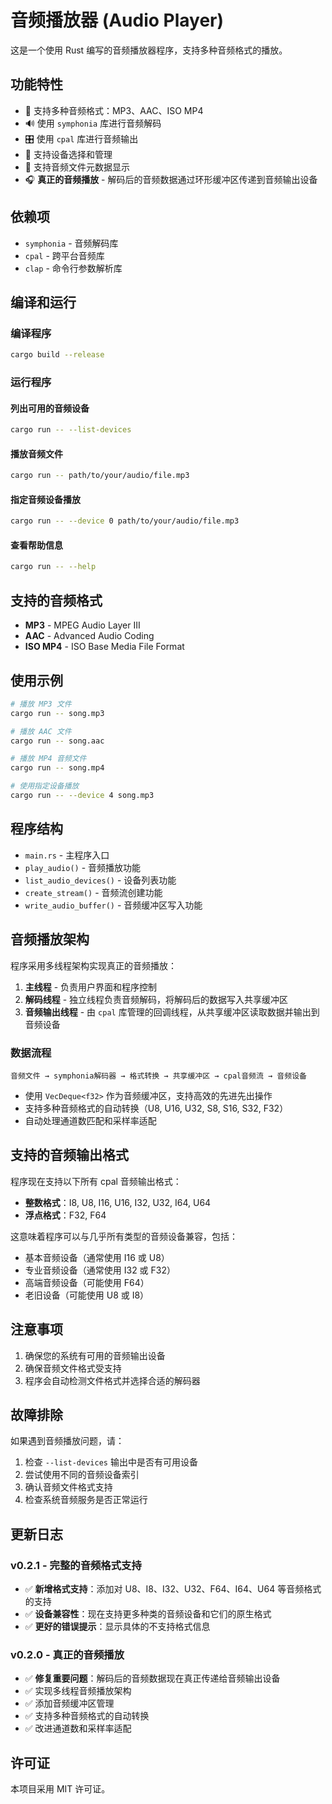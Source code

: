 # 音频播放器 (Audio Player)

这是一个使用 Rust 编写的音频播放器程序，支持多种音频格式的播放。

## 功能特性

- 🎵 支持多种音频格式：MP3、AAC、ISO MP4
- 🔊 使用 `symphonia` 库进行音频解码
- 🎛️ 使用 `cpal` 库进行音频输出
- 📱 支持设备选择和管理
- 🎼 支持音频文件元数据显示
- 🎧 **真正的音频播放** - 解码后的音频数据通过环形缓冲区传递到音频输出设备

## 依赖项

- `symphonia` - 音频解码库
- `cpal` - 跨平台音频库
- `clap` - 命令行参数解析库

## 编译和运行

### 编译程序

```bash
cargo build --release
```

### 运行程序

#### 列出可用的音频设备

```bash
cargo run -- --list-devices
```

#### 播放音频文件

```bash
cargo run -- path/to/your/audio/file.mp3
```

#### 指定音频设备播放

```bash
cargo run -- --device 0 path/to/your/audio/file.mp3
```

#### 查看帮助信息

```bash
cargo run -- --help
```

## 支持的音频格式

- **MP3** - MPEG Audio Layer III
- **AAC** - Advanced Audio Coding
- **ISO MP4** - ISO Base Media File Format

## 使用示例

```bash
# 播放 MP3 文件
cargo run -- song.mp3

# 播放 AAC 文件
cargo run -- song.aac

# 播放 MP4 音频文件
cargo run -- song.mp4

# 使用指定设备播放
cargo run -- --device 4 song.mp3
```

## 程序结构

- `main.rs` - 主程序入口
- `play_audio()` - 音频播放功能
- `list_audio_devices()` - 设备列表功能
- `create_stream()` - 音频流创建功能
- `write_audio_buffer()` - 音频缓冲区写入功能

## 音频播放架构

程序采用多线程架构实现真正的音频播放：

1. **主线程** - 负责用户界面和程序控制
2. **解码线程** - 独立线程负责音频解码，将解码后的数据写入共享缓冲区
3. **音频输出线程** - 由 `cpal` 库管理的回调线程，从共享缓冲区读取数据并输出到音频设备

### 数据流程

```
音频文件 → symphonia解码器 → 格式转换 → 共享缓冲区 → cpal音频流 → 音频设备
```

- 使用 `VecDeque<f32>` 作为音频缓冲区，支持高效的先进先出操作
- 支持多种音频格式的自动转换（U8, U16, U32, S8, S16, S32, F32）
- 自动处理通道数匹配和采样率适配

## 支持的音频输出格式

程序现在支持以下所有 cpal 音频输出格式：

- **整数格式**：I8, U8, I16, U16, I32, U32, I64, U64
- **浮点格式**：F32, F64

这意味着程序可以与几乎所有类型的音频设备兼容，包括：

- 基本音频设备（通常使用 I16 或 U8）
- 专业音频设备（通常使用 I32 或 F32）
- 高端音频设备（可能使用 F64）
- 老旧设备（可能使用 U8 或 I8）

## 注意事项

1. 确保您的系统有可用的音频输出设备
2. 确保音频文件格式受支持
3. 程序会自动检测文件格式并选择合适的解码器

## 故障排除

如果遇到音频播放问题，请：

1. 检查 `--list-devices` 输出中是否有可用设备
2. 尝试使用不同的音频设备索引
3. 确认音频文件格式支持
4. 检查系统音频服务是否正常运行

## 更新日志

### v0.2.1 - 完整的音频格式支持

- ✅ **新增格式支持**：添加对 U8、I8、I32、U32、F64、I64、U64 等音频格式的支持
- ✅ **设备兼容性**：现在支持更多种类的音频设备和它们的原生格式
- ✅ **更好的错误提示**：显示具体的不支持格式信息

### v0.2.0 - 真正的音频播放

- ✅ **修复重要问题**：解码后的音频数据现在真正传递给音频输出设备
- ✅ 实现多线程音频播放架构
- ✅ 添加音频缓冲区管理
- ✅ 支持多种音频格式的自动转换
- ✅ 改进通道数和采样率适配

## 许可证

本项目采用 MIT 许可证。 